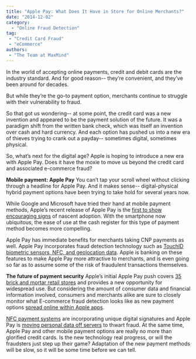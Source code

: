 ```yaml
---
title: "Apple Pay: What Does It Have in Store for Online Merchants?"
date: "2014-12-02"
category:
  - "Online Fraud Detection"
tag:
 - "Credit Card Fraud"
 - "eCommerce"
authors:
 - "The Team at MaxMind"
---
```


In the world of accepting online payments, credit and debit cards are the
industry standard. And for good reason-- they’re convenient, and they’ve been
around for decades.

But while they’re the go-to payment option, merchants continue to struggle with
their vulnerability to fraud.

So that got us wondering-- at some point, the credit card was a new invention
and appeared to be the payment solution of the future. It was a paradigm shift
from the written bank check, which was itself an invention over cash and hard
currency. And each option has pushed us into a new era of thieves trying to
crank out a payday-- sometimes digital, sometimes physical.

So, what’s next for the digital age? Apple is hoping to introduce a new era with
Apple Pay. Does it have the moxie to move us beyond the credit card and
associated e-commerce fraud?

**Mobile payment: Apple Pay** You can’t tap your scroll wheel without clicking
through a headline for Apple Pay. And it makes sense-- digital-physical hybrid
payment options have been trying to take hold for several years now.

While Google and Microsoft have tried their hand at mobile payment methods,
Apple’s recent release of Apple Pay is the
[first to show encouraging signs](https://www.nytimes.com/2014/11/15/technology/apple-pay-gives-glimpse-of-mainstream-appeal-for-mobile-payments.html?emc=edit_tu_20141117&nl=technology&nlid=23993500&_r=1)
of nascent adoption. With the smartphone now ubiquitous, the ease of use at the
cash register for this type of payment method becomes more compelling.

Apple Pay has immediate benefits for merchants taking CNP payments as well.
Apple Pay incorporates fraud detection technology such as
[TouchID biometric sensors, NFC, and geolocation data](https://readwrite.com/2014/09/05/apple-payments-interchange-rebates).
Apple is banking on these features to make Apple Pay more attractive to
merchants, and is even going so far as to assume some of the risk of fraudulent
transactions themselves.

**The future of payment security** Apple’s initial Apple Pay push covers
[35 brick and mortar retail stores](https://www.computerworld.com/article/2834651/apple-pay-hits-u-s-stores-monday-assuming-buyers-can-find-anywhere-to-use-it.html)
and provides a new opportunity for widespread use. But considering the amount of
consumer data and financial information involved, consumers and merchants alike
are sure to closely monitor what E-commerce fraud detection looks like as new
payment options
[spread online within Apple apps](https://www.toledoblade.com/Retail/2014/10/25/Apple-Pay-shows-flaws-in-real-world-but-shines-online.html).

[NFC payment systems](https://www.cnet.com/how-to/how-nfc-works-and-mobile-payments/)
are incorporating unique digital signatures and Apple Pay is
[moving personal data off servers](https://www.cnbc.com/id/101992749#.) to
thwart fraud. At the same time, Apple Pay and other mobile payment options are
really no more than glorified credit cards. Is the new technology real progress,
or will the fraudsters just step up their game? Adaptation of the new payment
methods will be slow, so it will be some time before we can tell.
